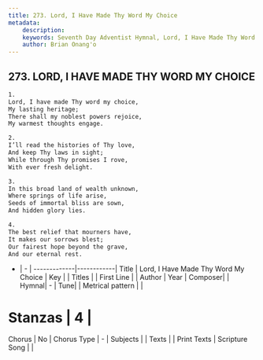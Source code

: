 ```yaml
---
title: 273. Lord, I Have Made Thy Word My Choice
metadata:
    description: 
    keywords: Seventh Day Adventist Hymnal, Lord, I Have Made Thy Word My Choice, , 
    author: Brian Onang'o
---
```



## 273. LORD, I HAVE MADE THY WORD MY CHOICE

```txt
1.
Lord, I have made Thy word my choice,
My lasting heritage;
There shall my noblest powers rejoice,
My warmest thoughts engage.

2.
I’ll read the histories of Thy love,
And keep Thy laws in sight;
While through Thy promises I rove,
With ever fresh delight.

3.
In this broad land of wealth unknown,
Where springs of life arise,
Seeds of immortal bliss are sown,
And hidden glory lies.

4.
The best relief that mourners have,
It makes our sorrows blest;
Our fairest hope beyond the grave,
And our eternal rest.
```

- |   -  |
-------------|------------|
Title | Lord, I Have Made Thy Word My Choice |
Key |  |
Titles |  |
First Line |  |
Author | 
Year | 
Composer|  |
Hymnal|  - |
Tune|  |
Metrical pattern | |
# Stanzas | 4 |
Chorus | No |
Chorus Type | - |
Subjects |  |
Texts |  |
Print Texts | 
Scripture Song |  |
  

